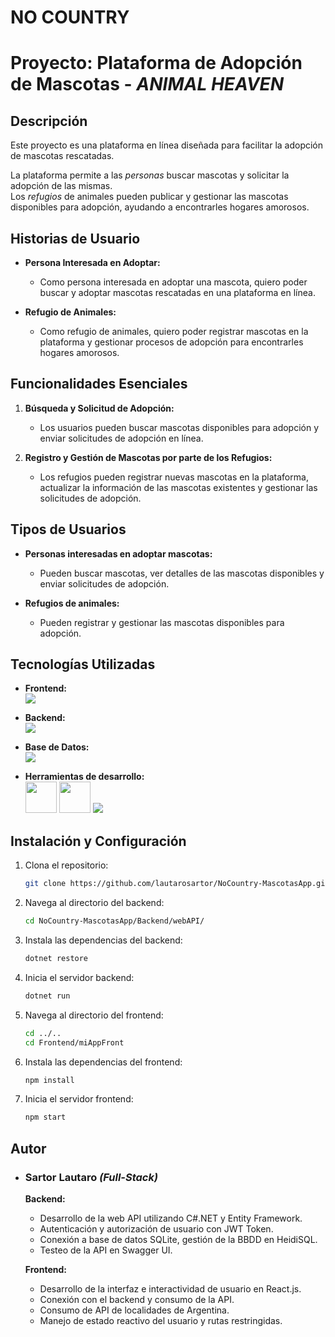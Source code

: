 # NO COUNTRY
# Proyecto: Plataforma de Adopción de Mascotas - *ANIMAL HEAVEN*

## Descripción
<p>
  Este proyecto es una plataforma en línea diseñada para facilitar la adopción de mascotas rescatadas.
</p>

<p>
  La plataforma permite a las <em>personas</em> buscar mascotas y solicitar la adopción de las mismas.
  </br>
  Los <em>refugios</em> de animales pueden publicar y gestionar las mascotas disponibles para adopción, ayudando a encontrarles hogares amorosos.
</p>

## Historias de Usuario

- **Persona Interesada en Adoptar:**
  - Como persona interesada en adoptar una mascota, quiero poder buscar y adoptar mascotas rescatadas en una plataforma en línea.

- **Refugio de Animales:**
  - Como refugio de animales, quiero poder registrar mascotas en la plataforma y gestionar procesos de adopción para encontrarles hogares amorosos.

## Funcionalidades Esenciales

1. **Búsqueda y Solicitud de Adopción:**
   - Los usuarios pueden buscar mascotas disponibles para adopción y enviar solicitudes de adopción en línea.

2. **Registro y Gestión de Mascotas por parte de los Refugios:**
   - Los refugios pueden registrar nuevas mascotas en la plataforma, actualizar la información de las mascotas existentes y gestionar las solicitudes de adopción.

## Tipos de Usuarios

- **Personas interesadas en adoptar mascotas:**
  - Pueden buscar mascotas, ver detalles de las mascotas disponibles y enviar solicitudes de adopción.

- **Refugios de animales:**
  - Pueden registrar y gestionar las mascotas disponibles para adopción.

## Tecnologías Utilizadas

- **Frontend:** </br>
  <img src="https://skillicons.dev/icons?i=react,bootstrap&perline=5" />

- **Backend:** </br>
  <img src="https://skillicons.dev/icons?i=cs,dotnet&perline=5" />

- **Base de Datos:** </br>
  <img src="https://skillicons.dev/icons?i=sqlite&perline=5" />

- **Herramientas de desarrollo:** </br>
  <img src="https://upload.wikimedia.org/wikipedia/commons/3/32/HeidiSQL_logo_image.png" width="50" />
  <img src="https://static-00.iconduck.com/assets.00/swagger-icon-512x512-halz44im.png" width="50" />
  <img src="https://skillicons.dev/icons?i=git,github,docker&perline=5" />

## Instalación y Configuración

1. Clona el repositorio:
   ```sh
   git clone https://github.com/lautarosartor/NoCountry-MascotasApp.git

2. Navega al directorio del backend:
   ```sh
   cd NoCountry-MascotasApp/Backend/webAPI/

3. Instala las dependencias del backend:
   ```sh
   dotnet restore

4. Inicia el servidor backend:
   ```sh
   dotnet run

5. Navega al directorio del frontend:
   ```sh
   cd ../..
   cd Frontend/miAppFront

6. Instala las dependencias del frontend:
   ```sh
   npm install

7. Inicia el servidor frontend:
   ```sh
   npm start

## Autor

* ### Sartor Lautaro *(Full-Stack)*
  
  **Backend:**
  - Desarrollo de la web API utilizando C#.NET y Entity Framework.
  - Autenticación y autorización de usuario con JWT Token.
  - Conexión a base de datos SQLite, gestión de la BBDD en HeidiSQL.
  - Testeo de la API en Swagger UI.
  
  **Frontend:**
  - Desarrollo de la interfaz e interactividad de usuario en React.js.
  - Conexión con el backend y consumo de la API.
  - Consumo de API de localidades de Argentina.
  - Manejo de estado reactivo del usuario y rutas restringidas.

